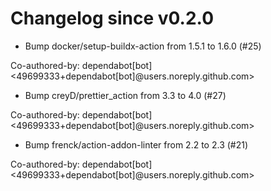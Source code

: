 # Changelog since v0.2.0
- Bump docker/setup-buildx-action from 1.5.1 to 1.6.0 (#25)

Co-authored-by: dependabot[bot] <49699333+dependabot[bot]@users.noreply.github.com> 
- Bump creyD/prettier_action from 3.3 to 4.0 (#27)

Co-authored-by: dependabot[bot] <49699333+dependabot[bot]@users.noreply.github.com> 
- Bump frenck/action-addon-linter from 2.2 to 2.3 (#21)

Co-authored-by: dependabot[bot] <49699333+dependabot[bot]@users.noreply.github.com> 
